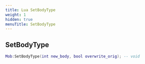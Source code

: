 ```yaml
---
title: Lua SetBodyType
weight: 1
hidden: true
menuTitle: SetBodyType
---
```

## SetBodyType
```lua
Mob:SetBodyType(int new_body, bool overwrite_orig); -- void
```
